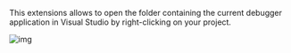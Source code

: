 ﻿This extensions allows to open the folder containing the current debugger application in Visual Studio by right-clicking on your project.

![img](https://github.com/varKeytrap/OpenBinFolderVs2022/blob/master/Capture.PNG)